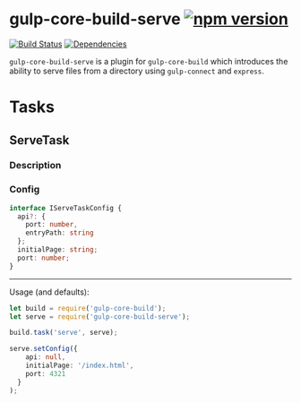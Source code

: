 # gulp-core-build-serve [![npm version](https://badge.fury.io/js/gulp-core-build-serve.svg)](https://badge.fury.io/js/gulp-core-build-serve)

[![Build Status](https://travis-ci.org/dzearing/gulp-core-build-serve.svg?branch=master)](https://travis-ci.org/dzearing/gulp-core-build-serve) [![Dependencies](https://david-dm.org/dzearing/gulp-core-build-serve.svg)](https://david-dm.org/dzearing/gulp-core-build-serve)

`gulp-core-build-serve` is a plugin for `gulp-core-build` which introduces the ability to serve files from a directory using `gulp-connect` and `express`.

# Tasks
## ServeTask

### Description

### Config
```typescript
interface IServeTaskConfig {
  api?: {
    port: number,
    entryPath: string
  };
  initialPage: string;
  port: number;
}
```
* **

Usage (and defaults):
```typescript
let build = require('gulp-core-build');
let serve = require('gulp-core-build-serve');

build.task('serve', serve);

serve.setConfig({
    api: null,
    initialPage: '/index.html',
    port: 4321
  }
);
```

